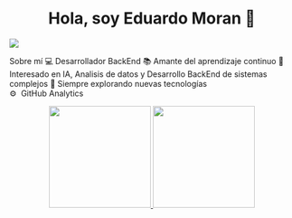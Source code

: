 <div align="center">
<h1 align="center">Hola, soy Eduardo Moran 👋</h1>
</div>
<img src="https://i.imgur.com/B4tj1Yt.png">

Sobre mí
💻 Desarrollador BackEnd
📚 Amante del aprendizaje continuo
🧠 Interesado en IA, Analisis de datos y Desarrollo BackEnd de sistemas complejos
🚀 Siempre explorando nuevas tecnologías
<br>
⚙️  GitHub Analytics
<p align="center">
<a href="https://github.com/Incog89">
  <img height="180em" src="https://github-readme-stats-eight-theta.vercel.app/api?username=Incog89&show_icons=true&theme=algolia&include_all_commits=true&count_private=true"/>
  <img height="180em" src="https://github-readme-stats-eight-theta.vercel.app/api/top-langs/?username=Incog89&layout=compact&langs_count=8&theme=algolia"/>
</a>
</p>
